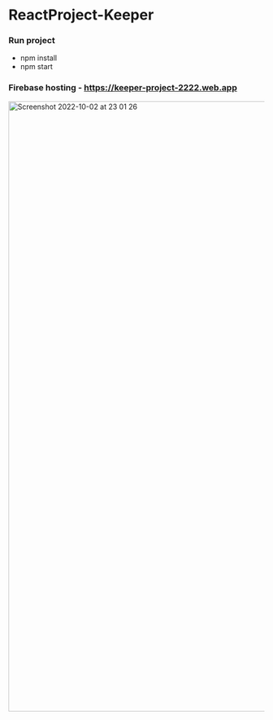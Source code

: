 # ReactProject-Keeper
### Run project 
- npm install
- npm start

### Firebase hosting - https://keeper-project-2222.web.app
<img width="1200" alt="Screenshot 2022-10-02 at 23 01 26" src="https://user-images.githubusercontent.com/109438310/193473976-55f34187-ef85-43ee-977c-f2b612a2f67c.png">
